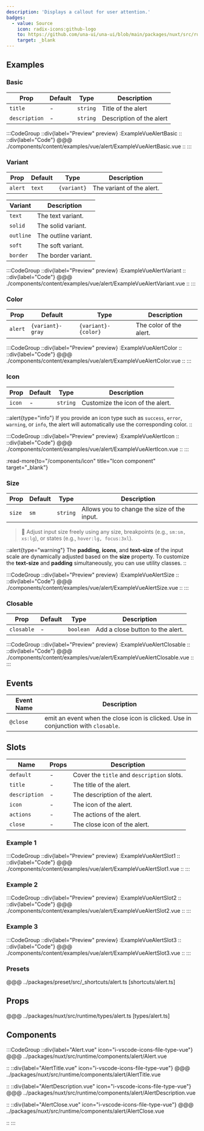 ```yaml
---
description: 'Displays a callout for user attention.'
badges:
  - value: Source
    icon: radix-icons:github-logo
    to: https://github.com/una-ui/una-ui/blob/main/packages/nuxt/src/runtime/components/elements/Alert.vue
    target: _blank
---
```


## Examples

### Basic

| Prop          | Default | Type     | Description              |
| ------------- | ------- | -------- | ------------------------ |
| `title`       | -       | `string` | Title of the alert       |
| `description` | -       | `string` | Description of the alert |

:::CodeGroup
::div{label="Preview" preview}
:ExampleVueAlertBasic
::
::div{label="Code"}
@@@ ./components/content/examples/vue/alert/ExampleVueAlertBasic.vue
::
:::

### Variant

| Prop    | Default | Type        | Description               |
| ------- | ------- | ----------- | ------------------------- |
| `alert` | `text`  | `{variant}` | The variant of the alert. |

| Variant   | Description          |
| --------- | -------------------- |
| `text`    | The text variant.    |
| `solid`   | The solid variant.   |
| `outline` | The outline variant. |
| `soft`    | The soft variant.    |
| `border`  | The border variant.  |

:::CodeGroup
::div{label="Preview" preview}
:ExampleVueAlertVariant
::
::div{label="Code"}
@@@ ./components/content/examples/vue/alert/ExampleVueAlertVariant.vue
::
:::

### Color

| Prop    | Default          | Type                | Description             |
| ------- | ---------------- | ------------------- | ----------------------- |
| `alert` | `{variant}-gray` | `{variant}-{color}` | The color of the alert. |

:::CodeGroup
::div{label="Preview" preview}
:ExampleVueAlertColor
::
::div{label="Code"}
@@@ ./components/content/examples/vue/alert/ExampleVueAlertColor.vue
::
:::

### Icon

| Prop   | Default | Type     | Description                      |
| ------ | ------- | -------- | -------------------------------- |
| `icon` | -       | `string` | Customize the icon of the alert. |

::alert{type="info"}
If you provide an icon type such as `success`, `error`, `warning`, or `info`, the alert will automatically use the corresponding color.
::

:::CodeGroup
::div{label="Preview" preview}
:ExampleVueAlertIcon
::
::div{label="Code"}
@@@ ./components/content/examples/vue/alert/ExampleVueAlertIcon.vue
::
:::

:read-more{to="/components/icon" title="Icon component" target="_blank"}

### Size

| Prop   | Default | Type     | Description                                 |
| ------ | ------- | -------- | ------------------------------------------- |
| `size` | `sm`    | `string` | Allows you to change the size of the input. |

> 🚀 Adjust input size freely using any size, breakpoints (e.g., `sm:sm, xs:lg`), or states (e.g., `hover:lg, focus:3xl`).

::alert{type="warning"}
The **padding**, **icons**, and **text-size** of the input scale are dynamically adjusted based on the **size** property. To customize the **text-size** and **padding** simultaneously, you can use utility classes.
::

:::CodeGroup
::div{label="Preview" preview}
:ExampleVueAlertSize
::
::div{label="Code"}
@@@ ./components/content/examples/vue/alert/ExampleVueAlertSize.vue
::
:::

### Closable

| Prop       | Default | Type      | Description                      |
| ---------- | ------- | --------- | -------------------------------- |
| `closable` | -       | `boolean` | Add a close button to the alert. |

:::CodeGroup
::div{label="Preview" preview}
:ExampleVueAlertClosable
::
::div{label="Code"}
@@@ ./components/content/examples/vue/alert/ExampleVueAlertClosable.vue
::
:::

## Events

| Event Name | Description                                                                       |
| ---------- | --------------------------------------------------------------------------------- |
| `@close`   | emit an event when the close icon is clicked. Use in conjunction with `closable`. |

## Slots

| Name          | Props | Description                                |
| ------------- | ----- | ------------------------------------------ |
| `default`     | -     | Cover the `title` and `description` slots. |
| `title`       | -     | The title of the alert.                    |
| `description` | -     | The description of the alert.              |
| `icon`        | -     | The icon of the alert.                     |
| `actions`     | -     | The actions of the alert.                  |
| `close`       | -     | The close icon of the alert.               |

### Example 1

:::CodeGroup
::div{label="Preview" preview}
:ExampleVueAlertSlot1
::
::div{label="Code"}
@@@ ./components/content/examples/vue/alert/ExampleVueAlertSlot1.vue
::
:::

### Example 2

:::CodeGroup
::div{label="Preview" preview}
:ExampleVueAlertSlot2
::
::div{label="Code"}
@@@ ./components/content/examples/vue/alert/ExampleVueAlertSlot2.vue
::
:::

### Example 3

:::CodeGroup
::div{label="Preview" preview}
:ExampleVueAlertSlot3
::
::div{label="Code"}
@@@ ./components/content/examples/vue/alert/ExampleVueAlertSlot3.vue
::
:::

### Presets

@@@ ../packages/preset/src/_shortcuts/alert.ts [shortcuts/alert.ts]

## Props

@@@ ../packages/nuxt/src/runtime/types/alert.ts [types/alert.ts]

## Components

:::CodeGroup
::div{label="Alert.vue" icon="i-vscode-icons-file-type-vue"}
@@@ ../packages/nuxt/src/runtime/components/alert/Alert.vue

::
::div{label="AlertTitle.vue" icon="i-vscode-icons-file-type-vue"}
@@@ ../packages/nuxt/src/runtime/components/alert/AlertTitle.vue

::
::div{label="AlertDescription.vue" icon="i-vscode-icons-file-type-vue"}
@@@ ../packages/nuxt/src/runtime/components/alert/AlertDescription.vue

::
::div{label="AlertClose.vue" icon="i-vscode-icons-file-type-vue"}
@@@ ../packages/nuxt/src/runtime/components/alert/AlertClose.vue

::
:::
